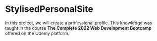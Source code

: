 # StylisedPersonalSite
In this project, we will create a professional profile. This knowledge was taught in the course **The Complete 2022 Web Development Bootcamp** offered on the Udemy platform.
